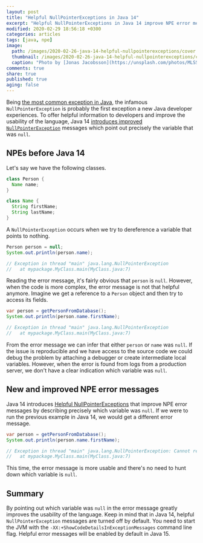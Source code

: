 ```yaml
---
layout: post
title: "Helpful NullPointerExceptions in Java 14"
excerpt: "Helpful NullPointerExceptions in Java 14 improve NPE error messages by describing precisely which variable was null."
modified: 2020-02-29 18:56:18 +0300
categories: articles
tags: [java, npe]
image:
  path: /images/2020-02-26-java-14-helpful-nullpointerexceptions/cover.jpg
  thumbnail: /images/2020-02-26-java-14-helpful-nullpointerexceptions/cover_thumb.jpg
  caption: "Photo by [Jonas Jacobsson](https://unsplash.com/photos/MLSS52p0ze4)"
comments: true
share: true
published: true
aging: false
---
```




Being [the most common exception in Java](https://blog.overops.com/the-top-10-exceptions-types-in-production-java-applications-based-on-1b-events/ "The Top 10 Exception Types in Production Java Applications"), the infamous `NullPointerException` is probably the first exception a new Java developer experiences.
To offer helpful information to developers and improve the usability of the language, Java 14 [introduces improved `NullPointerException`](https://openjdk.java.net/jeps/358 "JEP 358: Helpful NullPointerExceptions") messages which point out precisely the variable that was `null`.

## NPEs before Java 14

Let's say we have the following classes.

```java
class Person {
  Name name;
}

class Name {
  String firstName;
  String lastName;
}
```

A `NullPointerException` occurs when we try to dereference a variable that points to nothing.

```java
Person person = null;
System.out.println(person.name);

// Exception in thread "main" java.lang.NullPointerException
//   at mypackage.MyClass.main(MyClass.java:7)
```

Reading the error message, it's fairly obvious that `person` is `null`.
However, when the code is more complex, the error message is not that helpful anymore.
Imagine we get a reference to a `Person` object and then try to access its fields.

```java
var person = getPersonFromDatabase();
System.out.println(person.name.firstName);

// Exception in thread "main" java.lang.NullPointerException
//   at mypackage.MyClass.main(MyClass.java:7)
```

From the error message we can infer that either `person` or `name` was `null`.
If the issue is reproducible and we have access to the source code we could debug the problem by attaching a debugger or create intermediate local variables.
However, when the error is found from logs from a production server, we don't have a clear indication which variable was `null`.

## New and improved NPE error messages

Java 14 introduces [Helpful NullPointerExceptions](https://openjdk.java.net/jeps/358 "JEP 358: Helpful NullPointerExceptions") that improve NPE error messages by describing precisely which variable was `null`.
If we were to run the previous example in Java 14, we would get a different error message.

```java
var person = getPersonFromDatabase();
System.out.println(person.name.firstName);

// Exception in thread "main" java.lang.NullPointerException: Cannot read field "firstName" because "person.name" is null
//   at mypackage.MyClass.main(MyClass.java:7)
```

This time, the error message is more usable and there's no need to hunt down which variable is `null`.

## Summary

By pointing out which variable was `null` in the error message greatly improves the usability of the language.
Keep in mind that in Java 14, helpful `NullPointerException` messages are turned off by default.
You need to start the JVM with the `-XX:+ShowCodeDetailsInExceptionMessages` command line flag.
Helpful error messages will be enabled by default in Java 15.
